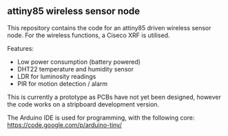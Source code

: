 attiny85 wireless sensor node
-------------

This repository contains the code for an attiny85 driven wireless sensor node.
For the wireless functions, a Ciseco XRF is utilised.

Features:

- Low power consumption (battery powered)
- DHT22 temperature and humidity sensor
- LDR for luminosity readings
- PIR for motion detection / alarm

This is currently a prototype as PCBs have not yet been designed, however the code works on a stripboard development version.

The Arduino IDE is used for programming, with the following core: https://code.google.com/p/arduino-tiny/
